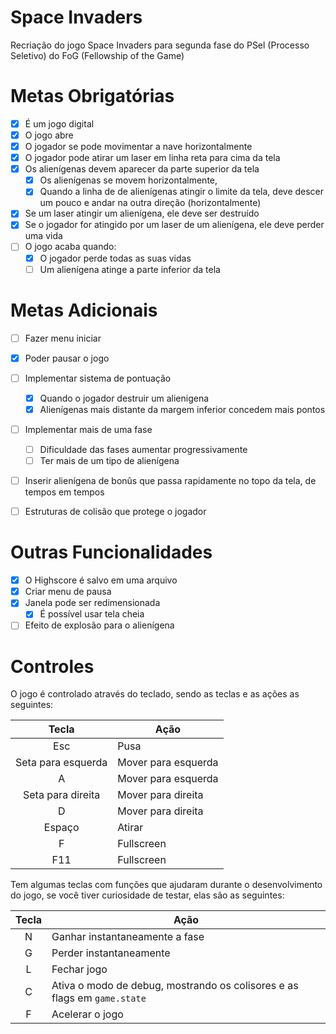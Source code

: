 # Space Invaders

Recriação do jogo Space Invaders para segunda fase do PSel (Processo Seletivo)
do FoG (Fellowship of the Game)

# Metas Obrigatórias
- [X] É um jogo digital
- [X] O jogo abre
- [X] O jogador se pode movimentar a nave horizontalmente
- [X] O jogador pode atirar um laser em linha reta para cima da tela
- [X] Os alienígenas devem aparecer da parte superior da tela
    - [X] Os alienígenas se movem horizontalmente,
    - [X] Quando a linha de de alienígenas atingir o limite da tela,
          deve descer um pouco e andar na outra direção (horizontalmente)
- [X] Se um laser atingir um alienígena, ele deve ser destruído
- [X] Se o jogador for atingido por um laser de um alienígena,
    ele deve perder uma vida
- [ ] O jogo acaba quando:
    - [X] O jogador perde todas as suas vidas
    - [ ] Um alienígena atinge a parte inferior da tela

# Metas Adicionais
- [ ] Fazer menu iniciar
- [X] Poder pausar o jogo
- [ ] Implementar sistema de pontuação
    - [X] Quando o jogador destruir um alienigena
    - [X] Alienígenas mais distante da margem inferior concedem mais pontos
- [ ] Implementar mais de uma fase
    - [ ] Dificuldade das fases aumentar progressivamente
    - [ ] Ter mais de um tipo de alienígena
- [ ] Inserir alienígena de bonûs que passa rapidamente no topo da tela,
      de tempos em tempos
- [ ] Estruturas de colisão que protege o jogador


# Outras Funcionalidades
- [X] O Highscore é salvo em uma arquivo
- [X] Criar menu de pausa
- [X] Janela pode ser redimensionada
    - [X] É possível usar tela cheia
- [ ] Efeito de explosão para o alienígena

# Controles
O jogo é controlado através do teclado,
sendo as teclas e as ações as seguintes:

| Tecla              | Ação                |
|:------------------:|---------------------|
| Esc                | Pusa                |
| Seta para esquerda | Mover para esquerda |
| A                  | Mover para esquerda |
| Seta para direita  | Mover para direita  |
| D                  | Mover para direita  |
| Espaço             | Atirar              |
| F                  | Fullscreen          |
| F11                | Fullscreen          |

Tem algumas teclas com funções que ajudaram durante o desenvolvimento do jogo,
se você tiver curiosidade de testar, elas são as seguintes:

| Tecla | Ação                                                                     |
|:-----:|--------------------------------------------------------------------------|
| N     | Ganhar instantaneamente a fase                                           |
| G     | Perder instantaneamente                                                  |
| L     | Fechar jogo                                                              |
| C     | Ativa o modo de debug, mostrando os colisores e as flags em `game.state` |
| F     | Acelerar o jogo                                                          |

